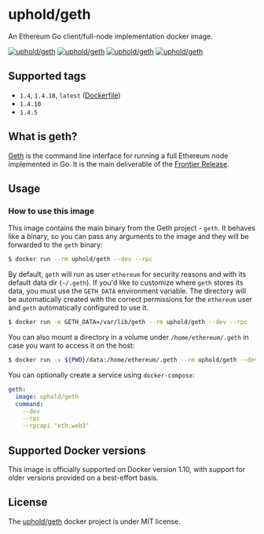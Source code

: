# uphold/geth
An Ethereum Go client/full-node implementation docker image.

[![uphold/geth][docker-pulls-image]][docker-hub-url] [![uphold/geth][docker-stars-image]][docker-hub-url] [![uphold/geth][docker-size-image]][docker-hub-url] [![uphold/geth][docker-layers-image]][docker-hub-url]

## Supported tags
- `1.4`, `1.4.18`, `latest` ([Dockerfile](/Dockerfile))
- `1.4.10`
- `1.4.5`

## What is geth?
[Geth](https://github.com/ethereum/go-ethereum/wiki/geth) is the command line interface for running a full Ethereum node implemented in Go. It is the main deliverable of the [Frontier Release](https://github.com/ethereum/go-ethereum/wiki/Frontier).

## Usage
### How to use this image
This image contains the main binary from the Geth project - `geth`. It behaves like a binary, so you can pass any arguments to the image and they will be forwarded to the `geth` binary:

```sh
$ docker run --rm uphold/geth --dev --rpc
```

By default, `geth` will run as user `ethereum` for security reasons and with its default data dir (`~/.geth`). If you'd like to customize where `geth` stores its data, you must use the `GETH_DATA` environment variable. The directory will be automatically created with the correct permissions for the `ethereum` user and `geth` automatically configured to use it.

```sh
$ docker run -e GETH_DATA=/var/lib/geth --rm uphold/geth --dev --rpc
```

You can also mount a directory in a volume under `/home/ethereum/.geth` in case you want to access it on the host:

```sh
$ docker run -v ${PWD}/data:/home/ethereum/.geth --rm uphold/geth --dev --rpc
```

You can optionally create a service using `docker-compose`:

```yml
geth:
  image: uphold/geth
  command:
    --dev
    --rpc
    --rpcapi "eth,web3"
```

## Supported Docker versions
This image is officially supported on Docker version 1.10, with support for older versions provided on a best-effort basis.

## License
The [uphold/geth](https://hub.docker.com/r/uphold/geth) docker project is under MIT license.

[docker-hub-url]: https://hub.docker.com/r/uphold/geth
[docker-layers-image]: https://img.shields.io/imagelayers/layers/uphold/geth/latest.svg?style=flat-square
[docker-pulls-image]: https://img.shields.io/docker/pulls/uphold/geth.svg?style=flat-square
[docker-size-image]: https://img.shields.io/imagelayers/image-size/uphold/geth/latest.svg?style=flat-square
[docker-stars-image]: https://img.shields.io/docker/stars/uphold/geth.svg?style=flat-square
